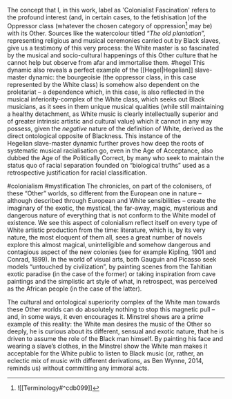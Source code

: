 The concept that I, in this work, label as 'Colonialist Fascination' refers to the profound interest (and, in certain cases, to the fetishisation )of the Oppressor class (whatever the chosen category of oppression[^1] may be)  with its Other.  Sources like the watercolour titled “_The old plantation_”, representing religious and musical ceremonies carried out by Black slaves, give us a testimony of this very process: the White master is so fascinated by the musical and socio-cultural happenings of this Other culture that he cannot help but observe from afar and immortalise them. 
#hegel
This dynamic also reveals a perfect example of the [[Hegel|Hegelian]] slave-master dynamic: the bourgeoisie (the oppressor class, in this case represented by the White class) is somehow also dependent on the proletariat – a dependence which, in this case, is also reflected in the musical inferiority-complex of the White class, which seeks out Black musicians, as it sees in them unique musical qualities (while still maintaining a healthy detachment, as White music is clearly intellectually superior and of greater intrinsic artistic and cultural value) which it cannot in any way possess, given the _negative_ nature of the definition of White, derived as the direct ontological opposite of Blackness. This instance of the Hegelian slave-master dynamic further proves how deep the roots of systematic musical racialisation go, even in the Age of Acceptance, also dubbed the Age of the Politically Correct, by many who seek to maintain the status quo of racial separation founded on “biological truths” used as a retrospective justification for racial classification.

#colonialism #mystification
The chronicles, on part of the colonisers, of these “Other” worlds, so different from the European one in nature – although described through European and White sensibilities – create the imaginary of the exotic, the mystical, the far-away, magic, mysterious and dangerous nature of everything that is not conform to the White model of existence. We see this aspect of colonialism reflect itself on every type of White artistic production from the time: literature, which is, by its very nature, the most eloquent of them all, sees a great number of novels explore this almost magical, unintelligible and somehow dangerous and contagious aspect of the new colonies (see for example Kipling, 1901 and Conrad, 1899). In the world of visual arts, both Gauguin and Picasso seek models “untouched by civilization”, by painting scenes from the Tahitian exotic paradise (in the case of the former) or taking inspiration from cave paintings and the simplistic art style of what, in retrospect, was perceived as the African people (in the case of the latter).

The cultural and ontological superiority complex of the White man towards these Other worlds can do absolutely nothing to stop this magnetic pull – and, in some ways, it even encourages it. Minstrel shows are a prime example of this reality: the White man desires the music of the Other so deeply, he is curious about its different, sensual and exotic nature, that he is driven to assume the role of the Black man himself. By painting his face and wearing a slave’s clothes, in the Minstrel show the White man makes it acceptable for the White public to listen to Black music (or, rather, an eclectic mix of music with different derivations, as Ben Wynne, 2014, reminds us) without committing any immoral acts. 

[^1]: ![[Terminology#^cdb099]]